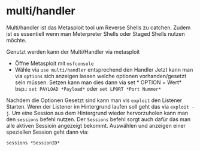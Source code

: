 

# multi/handler

Multi/handler ist das Metasploit tool um Reverse Shells zu catchen. Zudem ist es essentiell wenn man Meterpreter Shells oder Staged Shells nutzen möchte.

Genutzt werden kann der Multi/Handler via metasploit 
- Öffne Metasploit mit `msfconsole`
- Wähle via `use multi/handler` entsprechend den Handler
Jetzt kann man via `options` sich anzeigen lassen welche optionen vorhanden/gesetzt sein müssen. Setzen kann man dies dann via set * OPTION *=* Wert* 
bsp.:
`set PAYLOAD *Payload*`
oder 
`set LPORT *Port Nummer*`

Nachdem die Optionen Gesetzt sind kann man vis `exploit` den Listener Starten. Wenn der Listener im Hintergrund laufen soll geht das via `exploit -j`. Um eine Session aus dem Hintergrund wieder hervorzuholen kann man den `sessions` befehl nutzen. Der `Sessions` befehl sorgt auch dafür das man alle aktiven Sessioin angezeigt bekommt. Auswählen und anzeigen einer speziellen Session geht dann via: 

```
sessions *SessionID*
```

